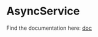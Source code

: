 # AsyncService

Find the documentation here: [doc](https://hsmainz.pages.gitlab.rlp.net/zbm-robo-public/asyncservice/)
